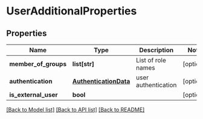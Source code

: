 # UserAdditionalProperties

## Properties
Name | Type | Description | Notes
------------ | ------------- | ------------- | -------------
**member_of_groups** | **list[str]** | List of role names | [optional] 
**authentication** | [**AuthenticationData**](AuthenticationData.md) | user authentication | [optional] 
**is_external_user** | **bool** |  | [optional] 

[[Back to Model list]](../README.md#documentation-for-models) [[Back to API list]](../README.md#documentation-for-api-endpoints) [[Back to README]](../README.md)


